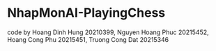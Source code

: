 # NhapMonAI-PlayingChess
code by Hoang Dinh Hung 20210399, Nguyen Hoang Phuc 20215452, Hoang Cong Phu 20215451, Truong Cong Dat 20215346
